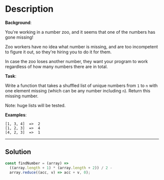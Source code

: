 # Description

**Background**:

You're working in a number zoo, and it seems that one of the numbers has gone missing!

Zoo workers have no idea what number is missing, and are too incompetent to figure it out, so they're hiring you to do it for them.

In case the zoo loses another number, they want your program to work regardless of how many numbers there are in total.

**Task**:

Write a function that takes a shuffled list of unique numbers from `1` to `n` with one element missing (which can be any number including `n`). Return this missing number.

Note: huge lists will be tested.

**Examples**:

```
[1, 3, 4]  =>  2
[1, 2, 3]  =>  4
[4, 2, 3]  =>  1
```

---

## Solution

```js
const findNumber = (array) =>
  ((array.length + 1) * (array.length + 2)) / 2 -
  array.reduce((acc, v) => acc + v, 0);
```
